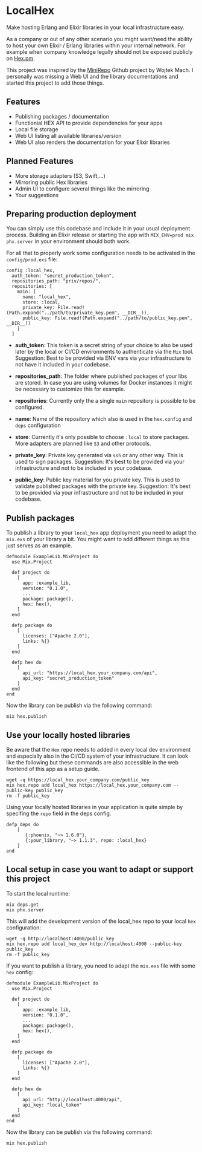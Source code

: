 # LocalHex

Make hosting Erlang and Elixir libraries in your local infrastructure easy.

As a company or out of any other scenario you might want/need the ability to host your own Elixir / Erlang libraries within your internal network. For example when company knowledge legally should not be exposed publicly on [Hex.pm](http://hex.pm).

This project was inspired by the [MiniRepo](https://github.com/wojtekmach/mini_repo) Github project by Wojtek Mach. I personally was missing a Web UI and the library documentations and started this project to add those things.


## Features

* Publishing packages / documentation
* Functionial HEX API to provide dependencies for your apps
* Local file storage
* Web UI listing all available libraries/version
* Web UI also renders the documentation for your Elixir libraries


## Planned Features

* More storage adapters (S3, Swift,...)
* Mirroring public Hex libraries
* Admin UI to configure several things like the mirroring
* Your suggestions


## Preparing production deployment

You can simply use this codebase and include it in your usual deployment process. Building an Elixir release or starting the app with `MIX_ENV=prod mix phx.server` in your environment should both work.

For all that to properly work some configuration needs to be activated in the `config/prod.exs` file:

```
config :local_hex,
  auth_token: "secret_production_token",
  repositories_path: "priv/repos/",
  repositories: [
    main: [
      name: "local_hex",
      store: :local,
      private_key: File.read!(Path.expand("../path/to/private_key.pem", __DIR__)),
      public_key: File.read!(Path.expand("../path/to/public_key.pem", __DIR__))
    ]
  ]
```

* __auth_token__: This token is a secret string of your choice to also be used later by the local or CI/CD environments to authenticate via the `Mix` tool. Suggestion: Best to be provided via ENV vars via your infrastructure to not have it included in your codebase.

* __repositories_path__: The folder where published packages of your libs are stored. In case you are using volumes for Docker instances it might be necessary to customize this for example.

* __repositories__: Currently only the a single `main` repository is possible to be configured.

* __name__: Name of the repository which also is used in the `hex.config` and `deps` configuration

* __store__: Currently it's only possible to choose `:local` to store packages. More adapters are planned like `S3` and other protocols.

* __private_key__: Private key generated via `ssh` or any other way. This is used to sign packages. Suggestion: It's best to be provided via your infrastructure and not to be included in your codebase.

* __public_key__: Public key material for you private key. This is used to validate published packages with the private key. Suggestion: It's best to be provided via your infrastructure and not to be included in your codebase.


## Publish packages

To publish a library to your `local_hex` app deployment you need to adapt the `mix.exs` of your library a bit. You might want to add different things as this just serves as an example.

```
defmodule ExampleLib.MixProject do
  use Mix.Project

  def project do
    [
      app: :example_lib,
      version: "0.1.0",
      ...
      package: package(),
      hex: hex(),
    ]
  end

  defp package do
    [
      licenses: ["Apache 2.0"],
      links: %{}
    ]
  end

  defp hex do
    [
      api_url: "https://local_hex.your_company.com/api",
      api_key: "secret_production_token"
    ]
  end
end
```

Now the library can be publish via the following command:

```
mix hex.publish
```

## Use your locally hosted libraries

Be aware that the `Hex` repo needs to added in every local dev environment and especially also in the CI/CD system of your infrastructure.
It can look like the following but these commands are also accessible in the web frontend of this app as a setup guide.

```
wget -q https://local_hex.your_company.com/public_key
mix hex.repo add local_hex https://local_hex.your_company.com --public-key public_key
rm -f public_key
```

Using your locally hosted libraries in your application is quite simple by specifing the `repo` field in the deps config.

```
defp deps do
	[
	   {:phoenix, "~> 1.6.0"},
	   {:your_library, "~> 1.1.3", repo: :local_hex}
	]
end
```


## Local setup in case you want to adapt or support this project

To start the local runtime:

```
mix deps.get
mix phx.server
```

This will add the development version of the local_hex repo to your local `hex` configuration:

```
wget -q http://localhost:4000/public_key
mix hex.repo add local_hex_dev http://localhost:4000 --public-key public_key
rm -f public_key
```

If you want to publish a library, you need to adapt the `mix.exs` file with some `hex` config:
```
defmodule ExampleLib.MixProject do
  use Mix.Project

  def project do
    [
      app: :example_lib,
      version: "0.1.0",
      ...
      package: package(),
      hex: hex(),
    ]
  end

  defp package do
    [
      licenses: ["Apache 2.0"],
      links: %{}
    ]
  end

  defp hex do
    [
      api_url: "http://localhost:4000/api",
      api_key: "local_token"
    ]
  end
end
```

Now the library can be publish via the following command:

```
mix hex.publish
```
